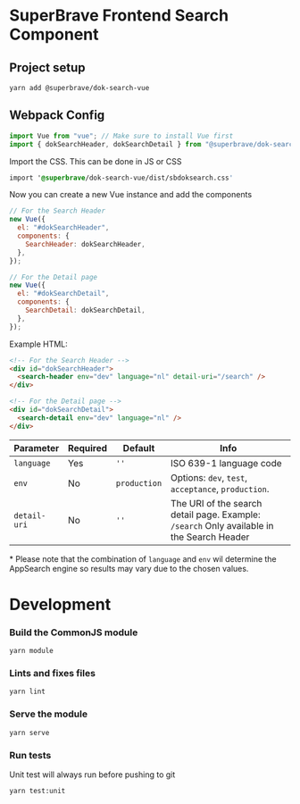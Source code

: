 # SuperBrave Frontend Search Component

## Project setup

```
yarn add @superbrave/dok-search-vue
```

## Webpack Config

```js
import Vue from "vue"; // Make sure to install Vue first
import { dokSearchHeader, dokSearchDetail } from "@superbrave/dok-search-vue"; // Import the components
```

Import the CSS. This can be done in JS or CSS

```css
import '@superbrave/dok-search-vue/dist/sbdoksearch.css'
```

Now you can create a new Vue instance and add the components

```js
// For the Search Header
new Vue({
  el: "#dokSearchHeader",
  components: {
    SearchHeader: dokSearchHeader,
  },
});

// For the Detail page
new Vue({
  el: "#dokSearchDetail",
  components: {
    SearchDetail: dokSearchDetail,
  },
});
```

Example HTML:

```html
<!-- For the Search Header -->
<div id="dokSearchHeader">
  <search-header env="dev" language="nl" detail-uri="/search" />
</div>

<!-- For the Detail page -->
<div id="dokSearchDetail">
  <search-detail env="dev" language="nl" />
</div>
```

| Parameter    | Required | Default      | Info                                                                                      |
| ------------ | -------- | ------------ | ----------------------------------------------------------------------------------------- |
| `language`   | Yes      | `''`         | ISO 639-1 language code                                                                   |
| `env`        | No       | `production` | Options: `dev`, `test`, `acceptance`, `production`.                                       |
| `detail-uri` | No       | `''`         | The URI of the search detail page. Example: `/search` Only available in the Search Header |

\* Please note that the combination of `language` and `env` wil determine the AppSearch engine so results may vary due to the chosen values.

# Development

### Build the CommonJS module

```
yarn module
```

### Lints and fixes files

```
yarn lint
```

### Serve the module

```
yarn serve
```

### Run tests

Unit test will always run before pushing to git

```
yarn test:unit
```
